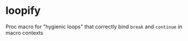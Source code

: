 # loopify
Proc macro for "hygienic loops" that correctly bind `break` and `continue` in macro contexts
